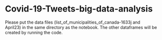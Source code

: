 # Covid-19-Tweets-big-data-analysis
Please put the data files (list_of_municipalities_of_canada-1633j and April23) in the same directory as the notebook. The other dataframes will be created by running the code.  

